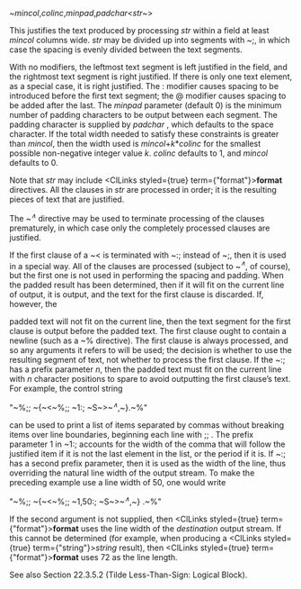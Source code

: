  



&#126;*mincol*,*colinc*,*minpad*,*padchar*&lt;*str*&#126;&gt; 



This justifies the text produced by processing *str* within a field at least *mincol* columns wide. *str* may be divided up into segments with &#126;;, in which case the spacing is evenly divided between the text segments. 



With no modifiers, the leftmost text segment is left justified in the field, and the rightmost text segment is right justified. If there is only one text element, as a special case, it is right justified. The : modifier causes spacing to be introduced before the first text segment; the @ modifier causes spacing to be added after the last. The *minpad* parameter (default 0) is the minimum number of padding characters to be output between each segment. The padding character is supplied by *padchar* , which defaults to the space character. If the total width needed to satisfy these constraints is greater than *mincol*, then the width used is *mincol*+*k*\**colinc* for the smallest possible non-negative integer value *k*. *colinc* defaults to 1, and *mincol* defaults to 0. 



Note that *str* may include <ClLinks styled={true} term={"format"}><b>format</b></ClLinks> directives. All the clauses in *str* are processed in order; it is the resulting pieces of text that are justified. 







 



 



The &#126;<i><sup>∧</sup></i> directive may be used to terminate processing of the clauses prematurely, in which case only the completely processed clauses are justified. 



If the first clause of a &#126;&lt; is terminated with &#126;:; instead of &#126;;, then it is used in a special way. All of the clauses are processed (subject to &#126;<i><sup>∧</sup></i>, of course), but the first one is not used in performing the spacing and padding. When the padded result has been determined, then if it will fit on the current line of output, it is output, and the text for the first clause is discarded. If, however, the 



padded text will not fit on the current line, then the text segment for the first clause is output before the padded text. The first clause ought to contain a newline (such as a &#126;% directive). The first clause is always processed, and so any arguments it refers to will be used; the decision is whether to use the resulting segment of text, not whether to process the first clause. If the &#126;:; has a prefix parameter *n*, then the padded text must fit on the current line with *n* character positions to spare to avoid outputting the first clause’s text. For example, the control string 



"&#126;%;; &#126;\{&#126;&lt;&#126;%;; &#126;1:; &#126;S&#126;&gt;&#126;<i><sup>∧</sup></i>,&#126;\}.&#126;%" 



can be used to print a list of items separated by commas without breaking items over line boundaries, beginning each line with ;; . The prefix parameter 1 in &#126;1:; accounts for the width of the comma that will follow the justified item if it is not the last element in the list, or the period if it is. If &#126;:; has a second prefix parameter, then it is used as the width of the line, thus overriding the natural line width of the output stream. To make the preceding example use a line width of 50, one would write 



"&#126;%;; &#126;\{&#126;&lt;&#126;%;; &#126;1,50:; &#126;S&#126;&gt;&#126;<i><sup>∧</sup></i>,&#126;\} .&#126;%" 



If the second argument is not supplied, then <ClLinks styled={true} term={"format"}><b>format</b></ClLinks> uses the line width of the *destination* output stream. If this cannot be determined (for example, when producing a <ClLinks styled={true} term={"string"}><i>string</i></ClLinks> result), then <ClLinks styled={true} term={"format"}><b>format</b></ClLinks> uses 72 as the line length. 



See also Section 22.3.5.2 (Tilde Less-Than-Sign: Logical Block). 



